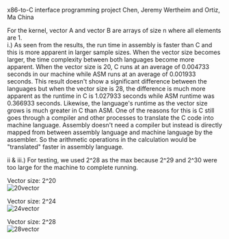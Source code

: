 x86-to-C interface programming project
Chen, Jeremy Wertheim and Ortiz, Ma China

 For the kernel, vector A and vector B are arrays of size n where all elements are 1.<br />
 i.) 
 As seen from the results, the run time in assembly is faster than C and this is more apparent in larger sample sizes. When the vector size becomes larger, the time complexity between both languages become more apparent. When the vector size is 20, C runs at an average of 0.004733 seconds in our machine while ASM runs at an average of 0.001933 seconds. This result doesn't show a significant difference between the languages but when the vector size is 28, the difference is much more apparent as the runtime in C is 1.027933 seconds while ASM runtime was 0.366933 seconds. Likewise, the language's runtime as the vector size grows is much greater in C than ASM. One of the reasons for this is C still goes through a compiler and other processes to translate the C code into machine language. Assembly doesn't need a compiler but instead is directly mapped from between assembly language and machine language by the assembler. So the arithmetic operations in the calculation would be "translated" faster in assembly language.
 
 ii & iii.)
 For testing, we used 2^28 as the max because 2^29 and 2^30 were too large for the machine to complete running.

 Vector size: 2^20<br />
  ![20vector](https://github.com/jeremywchen/x86-to-C-interface-programming-project/assets/92730916/5e12ac04-3f7d-404d-8aae-e098811138d2)
 
 Vector size: 2^24<br />
  ![24vector](https://github.com/jeremywchen/x86-to-C-interface-programming-project/assets/92730916/9d5ab46b-c029-4d29-bc19-6eea4e1b0316)


 Vector size: 2^28<br />
  ![28vector](https://github.com/jeremywchen/x86-to-C-interface-programming-project/assets/92730916/1519cb33-75f9-4282-98aa-2f3279ba8430)
